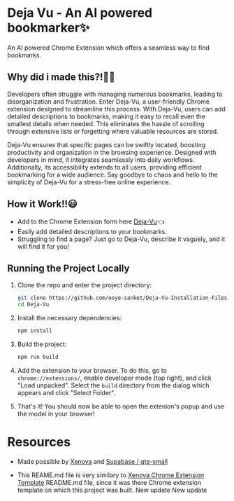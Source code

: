 # Deja Vu - An AI powered bookmarker✨

An AI powered Chrome Extension which offers a seamless way to find bookmarks.

## Why did i made this?!🤔💭

Developers often struggle with managing numerous bookmarks, leading to disorganization and frustration. Enter Deja-Vu, a user-friendly Chrome extension designed to streamline this process. With Deja-Vu, users can add detailed descriptions to bookmarks, making it easy to recall even the smallest details when needed. This eliminates the hassle of scrolling through extensive lists or forgetting where valuable resources are stored. 

Deja-Vu ensures that specific pages can be swiftly located, boosting productivity and organization in the browsing experience. Designed with developers in mind, it integrates seamlessly into daily workflows. Additionally, its accessibility extends to all users, providing efficient bookmarking for a wide audience. Say goodbye to chaos and hello to the simplicity of Deja-Vu for a stress-free online experience.

## How it Work!!😃

- Add to the Chrome Extension form here [Deja-Vu](https://chromewebstore.google.com/detail/deja-vu-ai-powerd-tool/fhhpmicpjmegopoolojoofmkokajplfc)👈
-   Easily add detailed descriptions to your bookmarks.
-  Struggling to find a page? Just go to Deja-Vu, describe it vaguely, and it will find it for you!

## Running the Project Locally

1. Clone the repo and enter the project directory:
   ```bash
   git clone https://github.com/ooye-sanket/Deja-Vu-Installation-Files
   cd Deja-Vu
   ```
1. Install the necessary dependencies:

   ```bash
   npm install
   ```

1. Build the project:

   ```bash
   npm run build
   ```

1. Add the extension to your browser. To do this, go to `chrome://extensions/`, enable developer mode (top right), and click "Load unpacked". Select the `build` directory from the dialog which appears and click "Select Folder".

1. That's it! You should now be able to open the extenion's popup and use the model in your browser!

# Resources

- Made possible by [Xenova](https://github.com/xenova/transformers.js) and [Supabase / gte-small](https://huggingface.co/Supabase/gte-small)

- This REAME.md file is very similary to [Xenova Chrome Extension Template](https://github.com/xenova/transformers.js/blob/main/examples/extension/README.md) README.md file, since it was there Chrome extension template on which this project was built.
N e w   u p d a t e  
 N e w   u p d a t e  
 